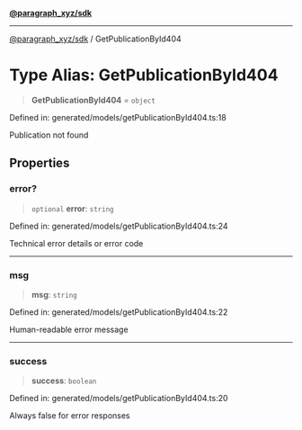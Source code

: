 [**@paragraph_xyz/sdk**](../README.md)

***

[@paragraph_xyz/sdk](../README.md) / GetPublicationById404

# Type Alias: GetPublicationById404

> **GetPublicationById404** = `object`

Defined in: generated/models/getPublicationById404.ts:18

Publication not found

## Properties

### error?

> `optional` **error**: `string`

Defined in: generated/models/getPublicationById404.ts:24

Technical error details or error code

***

### msg

> **msg**: `string`

Defined in: generated/models/getPublicationById404.ts:22

Human-readable error message

***

### success

> **success**: `boolean`

Defined in: generated/models/getPublicationById404.ts:20

Always false for error responses
